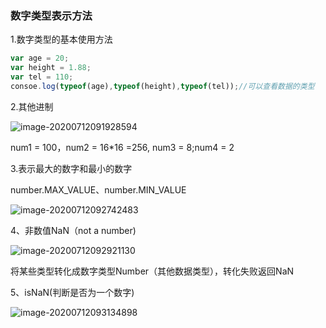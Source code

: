 ### 数字类型表示方法

1.数字类型的基本使用方法

```javascript
var age = 20;
var height = 1.88;
var tel = 110;
consoe.log(typeof(age),typeof(height),typeof(tel));//可以查看数据的类型
```

2.其他进制

![image-20200712091928594](C:\Users\l\AppData\Roaming\Typora\typora-user-images\image-20200712091928594.png)

num1 = 100，num2 = 16*16 =256, num3 = 8;num4 = 2

3.表示最大的数字和最小的数字

number.MAX_VALUE、number.MIN_VALUE

![image-20200712092742483](C:\Users\l\AppData\Roaming\Typora\typora-user-images\image-20200712092742483.png)

4、非数值NaN（not a number)

![image-20200712092921130](C:\Users\l\AppData\Roaming\Typora\typora-user-images\image-20200712092921130.png)

将某些类型转化成数字类型Number（其他数据类型），转化失败返回NaN

5、isNaN(判断是否为一个数字)

![image-20200712093134898](C:\Users\l\AppData\Roaming\Typora\typora-user-images\image-20200712093134898.png)